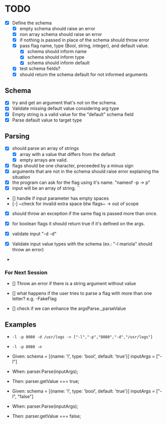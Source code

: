 # TODO

- [X] Define the schema
    + [X] empty schema should raise an error
    + [X] non array schema should raise an error
    + [X] if nothing is passed in place of the schema should throw error
    + [X] pass flag name, type (Bool, string, integer), and default value.
        * [X] schema should inform name
        * [X] schema should inform type
        * [X] schema should inform default
    + [X] test schema fields?
    + [X] should return the schema default for not informed arguments

## Schema
- [X] try and get an argument that's not on the schema.
- [X] Validate missing default value considering arg type
- [X] Empty string is a valid value for the "default" schema field
- [X] Parse default value to target type

## Parsing
- [X] should parse an array of strings
    + [X] array with a value that differs from the default
    + [X] empty arrays are valid.
- [X] flags should be one character, preceeded by a minus sign
- [X] arguments that are not in the schema should raise error explaining the situation
- [X] the program can ask for the flag using it's name. "nameof -p -> p"
- [X] input will be an array of string. ``
- [] handle if input parameter has empty spaces
- [-] ~check for invalid extra space btw flags~ -> out of scope

- [X] should throw an exception if the same flag is passed more than once.

- [X] for boolean flags it should return true if it's defined on the args.
- [X] validate input "-d -d"

- [X] Validate input value types with the schema (ex.: "-l mariola" should throw an error)
- 
### For Next Session

- [] Throw an error if there is a string argument without value

- [] what happens if the user tries to parse a flag with more than one letter? e.g. -FakeFlag
- [] check if we can enhance the argsParse._parseValue

## Examples
- `-l -p 8080 -d /usr/logs -> ["-l","-p","8080","-d","/usr/logs"]`
- `-l -p 8080 -n `

- Given: schema = [{name: 'l', type: 'bool', default: 'true'}]
         inputArgs = ["-l"]
- When: parser.Parse(inputArgs);
- Then: parser.getValue === true;

- Given: schema = [{name: 'l', type: 'bool', default: 'true'}]
         inputArgs = ["-l", "false"]
- When: parser.Parse(inputArgs);
- Then: parser.getValue === false;